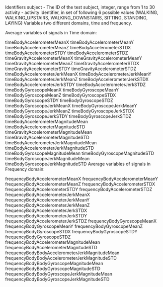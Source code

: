 Identifiers
subject - The ID of the test subject, integer, range from 1 to 30
activity - activity identifier, in set of following 6 possible values (WALKING, WALKING_UPSTAIRS, WALKING_DOWNSTAIRS, SITTING, STANDING, LAYING)
Variables
two different domains, time and frequency.

Average variables of signals in Time domain:

timeBodyAccelerometerMeanX
timeBodyAccelerometerMeanY
timeBodyAccelerometerMeanZ
timeBodyAccelerometerSTDX
timeBodyAccelerometerSTDY
timeBodyAccelerometerSTDZ
timeGravityAccelerometerMeanX
timeGravityAccelerometerMeanY
timeGravityAccelerometerMeanZ
timeGravityAccelerometerSTDX
timeGravityAccelerometerSTDY
timeGravityAccelerometerSTDZ
timeBodyAccelerometerJerkMeanX
timeBodyAccelerometerJerkMeanY
timeBodyAccelerometerJerkMeanZ
timeBodyAccelerometerJerkSTDX
timeBodyAccelerometerJerkSTDY
timeBodyAccelerometerJerkSTDZ
timeBodyGyroscopeMeanX
timeBodyGyroscopeMeanY
timeBodyGyroscopeMeanZ
timeBodyGyroscopeSTDX
timeBodyGyroscopeSTDY
timeBodyGyroscopeSTDZ
timeBodyGyroscopeJerkMeanX
timeBodyGyroscopeJerkMeanY
timeBodyGyroscopeJerkMeanZ
timeBodyGyroscopeJerkSTDX
timeBodyGyroscopeJerkSTDY
timeBodyGyroscopeJerkSTDZ
timeBodyAccelerometerMagnitudeMean
timeBodyAccelerometerMagnitudeSTD
timeGravityAccelerometerMagnitudeMean
timeGravityAccelerometerMagnitudeSTD
timeBodyAccelerometerJerkMagnitudeMean
timeBodyAccelerometerJerkMagnitudeSTD
timeBodyGyroscopeMagnitudeMean
timeBodyGyroscopeMagnitudeSTD
timeBodyGyroscopeJerkMagnitudeMean
timeBodyGyroscopeJerkMagnitudeSTD
Average variables of signals in Frequency domain:

frequencyBodyAccelerometerMeanX
frequencyBodyAccelerometerMeanY
frequencyBodyAccelerometerMeanZ
frequencyBodyAccelerometerSTDX
frequencyBodyAccelerometerSTDY
frequencyBodyAccelerometerSTDZ
frequencyBodyAccelerometerJerkMeanX
frequencyBodyAccelerometerJerkMeanY
frequencyBodyAccelerometerJerkMeanZ
frequencyBodyAccelerometerJerkSTDX
frequencyBodyAccelerometerJerkSTDY
frequencyBodyAccelerometerJerkSTDZ
frequencyBodyGyroscopeMeanX
frequencyBodyGyroscopeMeanY
frequencyBodyGyroscopeMeanZ
frequencyBodyGyroscopeSTDX
frequencyBodyGyroscopeSTDY
frequencyBodyGyroscopeSTDZ
frequencyBodyAccelerometerMagnitudeMean
frequencyBodyAccelerometerMagnitudeSTD
frequencyBodyBodyAccelerometerJerkMagnitudeMean
frequencyBodyBodyAccelerometerJerkMagnitudeSTD
frequencyBodyBodyGyroscopeMagnitudeMean
frequencyBodyBodyGyroscopeMagnitudeSTD
frequencyBodyBodyGyroscopeJerkMagnitudeMean
frequencyBodyBodyGyroscopeJerkMagnitudeSTD
